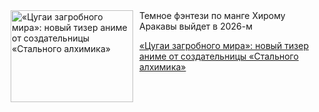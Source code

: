 <!--2025-09-16 11:45:31-->
<div class="yb">
  <div class="rss kino_kino"><a href="https://www.kino-teatr.ru/kino/news/y2025/9-16/38982/" title="«Цугаи загробного мира»: новый тизер аниме от создательницы «Стального алхимика»"><img src="https://www.kino-teatr.ru/news/2/8/38982/poster.jpg" width="196" height="147" align="left" hspace="5" style="margin: 0px 10px 0px 5px" alt="«Цугаи загробного мира»: новый тизер аниме от создательницы «Стального алхимика»"/></a>Темное фэнтези по манге Хирому Аракавы выйдет в 2026-м <p class="titl"><a href="https://www.kino-teatr.ru/kino/news/y2025/9-16/38982/">«Цугаи загробного мира»: новый тизер аниме от создательницы «Стального алхимика»</a></p></div>
</div>
